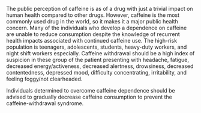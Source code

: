 The public perception of caffeine is as of a drug with just a trivial impact on human health compared to other drugs. However, caffeine is the most commonly used drug in the world, so it makes it a major public health concern. Many of the individuals who develop a dependence on caffeine are unable to reduce consumption despite the knowledge of recurrent health impacts associated with continued caffeine use. The high-risk population is teenagers, adolescents, students, heavy-duty workers, and night shift workers especially. Caffeine withdrawal should be a high index of suspicion in these group of the patient presenting with headache, fatigue, decreased energy/activeness, decreased alertness, drowsiness, decreased contentedness, depressed mood, difficulty concentrating, irritability, and feeling foggy/not clearheaded.

Individuals determined to overcome caffeine dependence should be advised to gradually decrease caffeine consumption to prevent the caffeine-withdrawal syndrome.